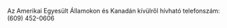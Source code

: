 <Token xmlns:xlink="http://www.w3.org/1999/xlink">Az Amerikai Egyesült Államokon és Kanadán kívülről hívható telefonszám: (609) 452-0606</Token>

<!--HONumber=May16_HO1-->


